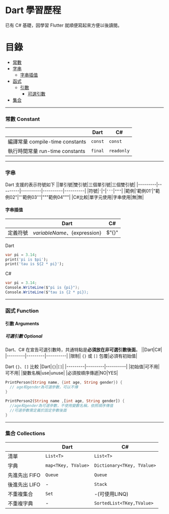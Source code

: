 # Dart 學習歷程
已有 C# 基礎，因學習 Flutter 就順便寫起來方便以後讀閱。

# 目錄
- [常數](#常數-constant)
- [字串](#字串)
  - [字串插值](#字串插值)
- [函式](#函式-function)
  - [引數](#引數-arguments)
    - [可選引數](#可選引數-optional)
- [集合](#集合-collections)


---
### 常數 Constant
||Dart|C#|
|---------|---------|----------|
|編譯常量 compile-time constants|`const`|`const`|
|執行時間常量 run-time constants|`final`|`readonly`|

---
### 字串
Dart 支援的表示符號如下
||單引號|雙引號|三個單引號|三個雙引號|
|---------|---------|----------|----------|----------|
|符號|`'`|`"`|`'''`|`"""`|
|範例|'範例01'|"範例02"|'''範例03'''|"""範例04"""|
|C#比較|單字元使用|字串使用|無|無|

#### 字串插值

|  | Dart | C# |
|---------|---------|----------|
| 定義符號 | $variableName、${expression}| $"{}"|

Dart 
```dart
var pi = 3.14;
print('pi is $pi');
print('tau is ${2 * pi}');
```

C#
```csharp
var pi = 3.14;
Console.WriteLine($"pi is {pi}");
Console.WriteLine($"tau is {2 * pi});
```

---
### 函式 Function
#### 引數 Arguments
##### 可選引數 Optional
Dart、C# 在宣告可選引數時，共通特點是**必須放在非可選引數後面**。
||Dart|C#|
|---------|---------|----------|
|限制| `{}` 或 `[]` 包覆|必須有初始值|

Dart `{}`、`[]` 比較
|Dart|`{}`|`[]`|
|---------|---------|----------|
|初始值|可不用|可不用|
|變數名稱|use|unuse|
|必須按順序傳遞|NO|YES|

```dart
PrintPerson(String name, {int age, String gender}) {
  // age和gender為可選參數，可以不傳
}

PrintPerson2(String name ,[int age, String gender]) { 
  //age和gender為可選參數，不使用變數名稱，依照順序傳值
  //可選參數需定義於固定參數後面
}
```

---
### 集合 Collections

||Dart|C#|
|---------|---------|----------|
|清單|`List<T>`|`List<T>`|
|字典|`map<TKey, TValue>`|`Dictionary<TKey, TValue>`|
|先進先出 FIFO|`Queue`|`Queue`|
|後進先出 LIFO|-|`Stack`|
|不重複集合|`Set`|-(可使用LINQ)|
|不重複字典|-|`SortedList<TKey,TValue>`|
